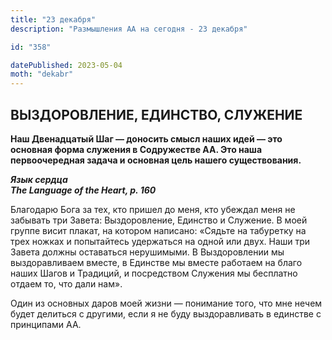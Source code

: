 ```yaml
---
title: "23 декабря"
description: "Размышления АА на сегодня - 23 декабря"

id: "358"

datePublished: 2023-05-04
moth: "dekabr"
---
```


## ВЫЗДОРОВЛЕНИЕ, ЕДИНСТВО, СЛУЖЕНИЕ

**Наш Двенадцатый Шаг — доносить смысл наших идей — это основная форма
служения в Содружестве АА. Это наша первоочередная задача и основная цель
нашего существования.**

**_Язык сердца  
The Language of the Heart, p. 160_**

Благодарю Бога за тех, кто пришел до меня, кто убеждал меня не забывать три
Завета: Выздоровление, Единство и Служение. В моей группе висит плакат, на
котором написано: «Сядьте на табуретку на трех ножках и попытайтесь удержаться
на одной или двух. Наши три Завета должны оставаться нерушимыми. В
Выздоровлении мы выздоравливаем вместе, в Единстве мы вместе работаем на благо
наших Шагов и Традиций, и посредством Служения мы бесплатно отдаем то, что
дали нам».

Один из основных даров моей жизни — понимание того, что мне нечем будет
делиться с другими, если я не буду выздоравливать в единстве с принципами АА.
